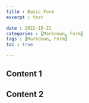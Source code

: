 ```yaml
---
title : Basic Form
excerpt : test

date : 2022-10-21
categories : [Markdown, Form]
tags : [Markdown, Form]
toc : true

---
```


## Content 1

## Content 2

